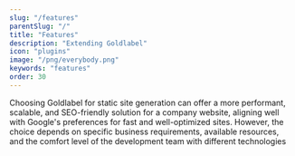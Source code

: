 ```yaml
---
slug: "/features"
parentSlug: "/"
title: "Features"
description: "Extending Goldlabel"
icon: "plugins"
image: "/png/everybody.png"
keywords: "features"
order: 30
---
```

Choosing Goldlabel for static site generation can offer a more performant, scalable, and SEO-friendly solution for a company website, aligning well with Google's preferences for fast and well-optimized sites. However, the choice depends on specific business requirements, available resources, and the comfort level of the development team with different technologies